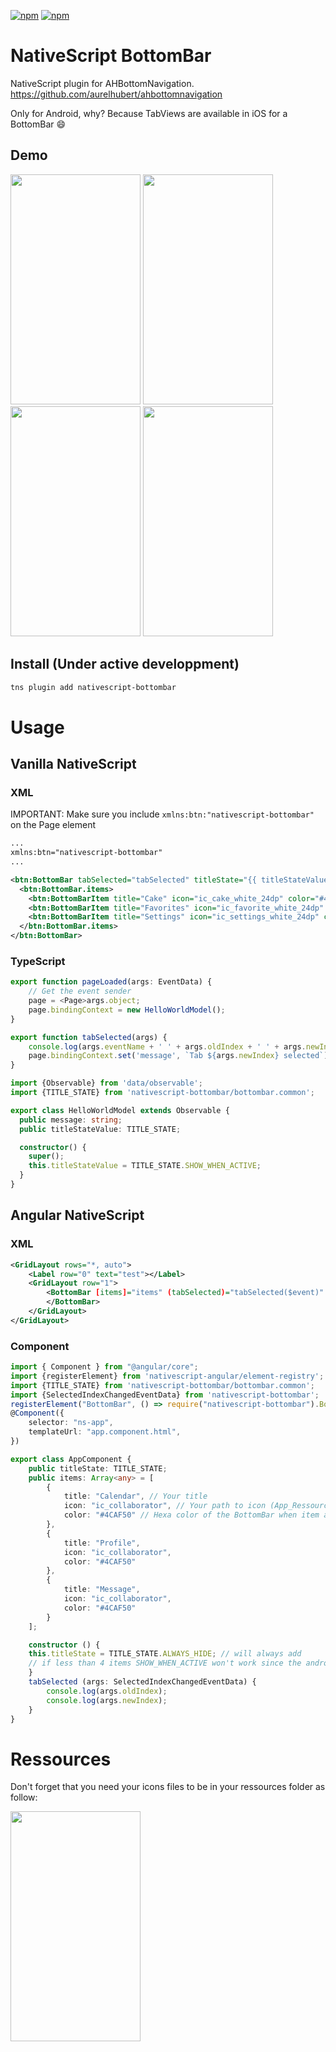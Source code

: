[![npm](https://img.shields.io/npm/v/nativescript-bottombar.svg)](https://www.npmjs.com/package/nativescript-bottombar)
[![npm](https://img.shields.io/npm/dt/nativescript-bottombar.svg?label=npm%20downloads)](https://www.npmjs.com/package/nativescript-bottombar)

# NativeScript BottomBar

NativeScript plugin for AHBottomNavigation.
https://github.com/aurelhubert/ahbottomnavigation

Only for Android, why? Because TabViews are available in iOS for a BottomBar :smile:

## Demo

<img src="https://raw.githubusercontent.com/aurelhubert/ahbottomnavigation/master/demo1.gif" width="208" height="368" /> <img src="https://raw.githubusercontent.com/aurelhubert/ahbottomnavigation/master/demo2.gif" width="208" height="368" /> <img src="https://raw.githubusercontent.com/aurelhubert/ahbottomnavigation/master/demo3.gif" width="208" height="368" /> <img src="https://raw.githubusercontent.com/aurelhubert/ahbottomnavigation/master/demo4.gif" width="208" height="368" />

## Install (Under active developpment)
```bash
tns plugin add nativescript-bottombar
```

# Usage



## Vanilla NativeScript



### XML

IMPORTANT: Make sure you include ``xmlns:btn:"nativescript-bottombar"`` on the Page element

```xml
...
xmlns:btn="nativescript-bottombar"
...

<btn:BottomBar tabSelected="tabSelected" titleState="{{ titleStateValue }}"> 
  <btn:BottomBar.items>
    <btn:BottomBarItem title="Cake" icon="ic_cake_white_24dp" color="#4CAF50" />
    <btn:BottomBarItem title="Favorites" icon="ic_favorite_white_24dp" color="#2196F3" />
    <btn:BottomBarItem title="Settings" icon="ic_settings_white_24dp" color="#FF4081" />
  </btn:BottomBar.items>
</btn:BottomBar>
```

### TypeScript 

```typescript
export function pageLoaded(args: EventData) {
    // Get the event sender
    page = <Page>args.object;
    page.bindingContext = new HelloWorldModel();
}

export function tabSelected(args) {
    console.log(args.eventName + ' ' + args.oldIndex + ' ' + args.newIndex)
    page.bindingContext.set('message', `Tab ${args.newIndex} selected`)
}
```

```typescript
import {Observable} from 'data/observable';
import {TITLE_STATE} from 'nativescript-bottombar/bottombar.common';

export class HelloWorldModel extends Observable {
  public message: string;
  public titleStateValue: TITLE_STATE;

  constructor() {
    super();
    this.titleStateValue = TITLE_STATE.SHOW_WHEN_ACTIVE;
  }
}
```
## Angular NativeScript


### XML
   
```xml
<GridLayout rows="*, auto">
    <Label row="0" text="test"></Label>
    <GridLayout row="1">
        <BottomBar [items]="items" (tabSelected)="tabSelected($event)" [titleState]="titleState">
        </BottomBar>
    </GridLayout>
</GridLayout>
```
### Component

```typescript
import { Component } from "@angular/core";
import {registerElement} from 'nativescript-angular/element-registry';
import {TITLE_STATE} from 'nativescript-bottombar/bottombar.common';
import {SelectedIndexChangedEventData} from 'nativescript-bottombar';
registerElement("BottomBar", () => require("nativescript-bottombar").BottomBar);
@Component({
    selector: "ns-app",
    templateUrl: "app.component.html",
})

export class AppComponent {
    public titleState: TITLE_STATE;
    public items: Array<any> = [
        {
            title: "Calendar", // Your title
            icon: "ic_collaborator", // Your path to icon (App_Ressources > drawables, should be 24dp)
            color: "#4CAF50" // Hexa color of the BottomBar when item active
        },
        {
            title: "Profile",
            icon: "ic_collaborator",
            color: "#4CAF50"
        },
        {
            title: "Message",
            icon: "ic_collaborator",
            color: "#4CAF50"
        }
    ];

    constructor () {
    this.titleState = TITLE_STATE.ALWAYS_HIDE; // will always add
    // if less than 4 items SHOW_WHEN_ACTIVE won't work since the android library follows google guideline
    }
    tabSelected (args: SelectedIndexChangedEventData) {
        console.log(args.oldIndex);
        console.log(args.newIndex);
    }
}
```
# Ressources

Don't forget that you need your icons files to be in your ressources folder as follow:

<img src="https://raw.githubusercontent.com/rhanbIT/nativescript-bottombar/master/screenshots/ressources.png" width="208" height="368" />